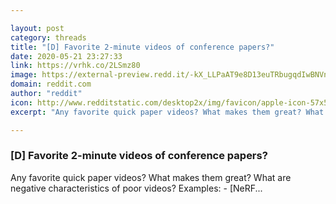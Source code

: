 ```yaml
---

layout: post
category: threads
title: "[D] Favorite 2-minute videos of conference papers?"
date: 2020-05-21 23:27:33
link: https://vrhk.co/2LSmz80
image: https://external-preview.redd.it/-kX_LLPaAT9e8D13euTRbugqdIwBNVnM44-TJuuVS7E.jpg?width=480&height=251.308900524&auto=webp&crop=480:251.308900524,smart&s=57c879783841a48452550e926fbb2e0aa8481399
domain: reddit.com
author: "reddit"
icon: http://www.redditstatic.com/desktop2x/img/favicon/apple-icon-57x57.png
excerpt: "Any favorite quick paper videos? What makes them great? What are negative characteristics of poor videos? Examples: \- [NeRF..."

---
```


### [D] Favorite 2-minute videos of conference papers?

Any favorite quick paper videos? What makes them great? What are negative characteristics of poor videos? Examples: \- [NeRF...